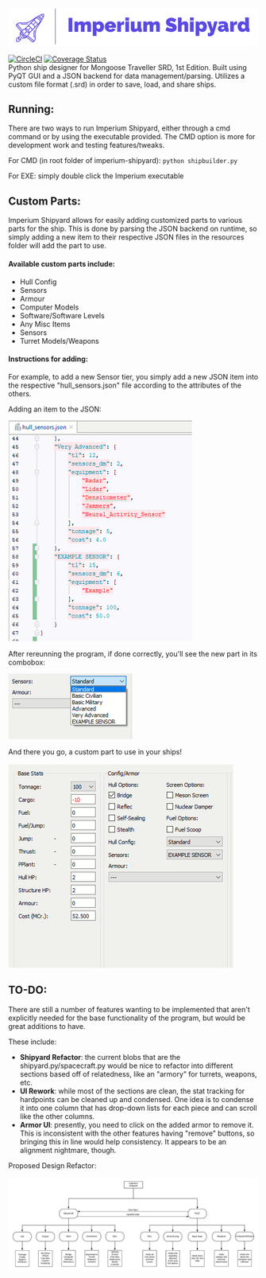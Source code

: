 <img src="images/IS-banner.png" alt="Imperium Shipyard Banner"></img>

[![CircleCI](https://circleci.com/gh/Milkshak3s/imperium-shipyard.svg?style=svg)](https://circleci.com/gh/Milkshak3s/imperium-shipyard)
[![Coverage Status](https://coveralls.io/repos/github/Milkshak3s/imperium-shipyard/badge.svg?branch=master)](https://coveralls.io/github/Milkshak3s/imperium-shipyard?branch=master)  
Python ship designer for Mongoose Traveller SRD, 1st Edition. Built using PyQT GUI and a JSON backend for data management/parsing. Utilizes a custom file format (.srd) in order to save, load, and share ships. 

## Running:
There are two ways to run Imperium Shipyard, either through a cmd command or by using the executable provided. The CMD 
option is more for development work and testing features/tweaks.

For CMD (in root folder of imperium-shipyard): `python shipbuilder.py`

For EXE: simply double click the Imperium executable


## Custom Parts:
Imperium Shipyard allows for easily adding customized parts to various parts for the ship. This is done by parsing the JSON 
backend on runtime, so simply adding a new item to their respective JSON files in the resources folder will add the part to use.

#### Available custom parts include:
<ul>
    <li>Hull Config</li>
    <li>Sensors</li>
    <li>Armour</li>
    <li>Computer Models</li>
    <li>Software/Software Levels</li>
    <li>Any Misc Items</li>
    <li>Sensors</li>
    <li>Turret Models/Weapons</li>
</ul>

#### Instructions for adding:
For example, to add a new Sensor tier, you simply add a new JSON item into the respective "hull_sensors.json" file according to the
attributes of the others.

Adding an item to the JSON:

<img src="images/custom_sensor.PNG" alt="Image of JSON file"></img>

After rereunning the program, if done correctly, you'll see the new part in its combobox:

<img src="images/added_sensor.png" alt="Sensor in ComboBox"></img>

And there you go, a custom part to use in your ships!

<img src="images/custom_stats.PNG" alt="Picture of stats with custom sensor"></img>


## TO-DO:
There are still a number of features wanting to be implemented that aren't explicitly needed for the base functionality
of the program, but would be great additions to have.

These include:
<ul>
    <li><b> Shipyard Refactor</b>: the current blobs that are the shipyard.py/spacecraft.py would be nice to refactor into
    different sections based off of relatedness, like an "armory" for turrets, weapons, etc.</li>
    <li><b> UI Rework</b>: while most of the sections are clean, the stat tracking for hardpoints can be cleaned up and condensed. One idea is to condense it into one column that has drop-down lists for each piece and can scroll like the other columns.</li>
    <li><b> Armor UI</b>: presently, you need to click on the added armor to remove it. This is inconsistent with the other features having "remove" buttons, so bringing this in line would help consistency. It appears to be an alignment nightmare, though.</li>
</ul>

Proposed Design Refactor:

<img src="images/imperium_design.png" alt="Picture of redesign"></img>
